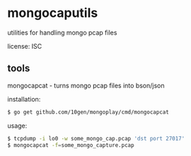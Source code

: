 mongocaputils
=============

utilities for handling mongo pcap files

license: ISC


tools
-----

mongocapcat - turns mongo pcap files into bson/json

installation:

```sh
$ go get github.com/10gen/mongoplay/cmd/mongocapcat
```

usage:

```sh
$ tcpdump -i lo0 -w some_mongo_cap.pcap 'dst port 27017'
$ mongocapcat -f=some_mongo_capture.pcap
```

